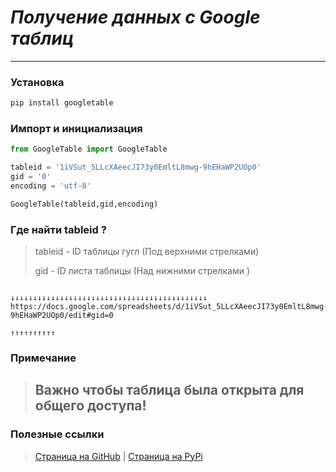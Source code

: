 # ***Получение данных с Google таблиц***
____
### Установка
```cmd
pip install googletable
```
### Импорт и инициализация

```python
from GoogleTable import GoogleTable

tableid = '1iVSut_5LLcXAeecJI73y0EmltL8mwg-9hEHaWP2UOp0'
gid = '0'
encoding = 'utf-8'

GoogleTable(tableid,gid,encoding)
```
### Где найти tableid ?
>tableid - ID таблицы гугл (Под верхними стрелками)
> 
>gid - ID листа таблицы (Над нижними стрелками )

                                           ↓↓↓↓↓↓↓↓↓↓↓↓↓↓↓↓↓↓↓↓↓↓↓↓↓↓↓↓↓↓↓↓↓↓↓↓↓↓↓↓↓↓↓↓
    https://docs.google.com/spreadsheets/d/1iVSut_5LLcXAeecJI73y0EmltL8mwg-9hEHaWP2UOp0/edit#gid=0  
                                                                                        ↑↑↑↑↑↑↑↑↑↑


### Примечание
> ## Важно чтобы таблица была открыта для общего доступа!
### Полезные ссылки
>[Страница на GitHub](https://github.com/DaniEruDai/GoogleTable)
> | [Страница на PyPi](https://pypi.org/project/googletable/)
